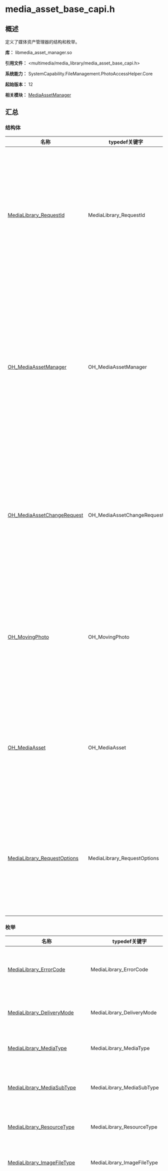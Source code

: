 # media_asset_base_capi.h

## 概述

定义了媒体资产管理器的结构和枚举。

**库：** libmedia_asset_manager.so

**引用文件：** <multimedia/media_library/media_asset_base_capi.h>

**系统能力：** SystemCapability.FileManagement.PhotoAccessHelper.Core

**起始版本：** 12

**相关模块：** [MediaAssetManager](capi-mediaassetmanager.md)

## 汇总

### 结构体

| 名称 | typedef关键字 | 描述 |
| -- | -- | -- |
| [MediaLibrary_RequestId](capi-medialibrary-requestid.md) | MediaLibrary_RequestId | 定义请求Id。<br>当请求媒体库资源时，会返回此类型。<br>请求Id可用于取消请求。 |
| [OH_MediaAssetManager](capi-oh-mediaassetmanager.md) | OH_MediaAssetManager | 定义媒体资产管理器。<br>此结构提供了请求媒体库资源的能力。<br>如果创建失败，则返回空指针。 |
| [OH_MediaAssetChangeRequest](capi-oh-mediaassetchangerequest.md) | OH_MediaAssetChangeRequest | 定义媒体资产更改请求。<br>此结构体提供了处理媒体资产更改请求的能力。 |
| [OH_MovingPhoto](capi-oh-movingphoto.md) | OH_MovingPhoto | 定义动态照片。<br>此结构体提供了获取关于动态照片的信息的能力。 |
| [OH_MediaAsset](capi-oh-mediaasset.md) | OH_MediaAsset | 定义媒体资产。<br>此结构体提供了封装文件资源属性的能力。 |
| [MediaLibrary_RequestOptions](capi-medialibrary-requestoptions.md) | MediaLibrary_RequestOptions | 请求策略模式配置项。<br>此结构体为媒体资源请求策略模式配置项。 |

### 枚举

| 名称 | typedef关键字 | 描述 |
| -- | -- | -- |
| [MediaLibrary_ErrorCode](#medialibrary_errorcode) | MediaLibrary_ErrorCode | 媒体库错误代码的枚举。 |
| [MediaLibrary_DeliveryMode](#medialibrary_deliverymode) | MediaLibrary_DeliveryMode | 请求资源分发模式。 |
| [MediaLibrary_MediaType](#medialibrary_mediatype) | MediaLibrary_MediaType | 媒体类型的枚举。 |
| [MediaLibrary_MediaSubType](#medialibrary_mediasubtype) | MediaLibrary_MediaSubType | 媒体资源子类型的枚举。 |
| [MediaLibrary_ResourceType](#medialibrary_resourcetype) | MediaLibrary_ResourceType | 资源类型的枚举。 |
| [MediaLibrary_ImageFileType](#medialibrary_imagefiletype) | MediaLibrary_ImageFileType | 图像文件类型的枚举。 |
| [MediaLibrary_MediaQuality](#medialibrary_mediaquality) | MediaLibrary_MediaQuality | 媒体资源质量枚举。此枚举与请求媒体资源时定义的分发模式有关。 |
| [MediaLibrary_MediaContentType](#medialibrary_mediacontenttype) | MediaLibrary_MediaContentType | 媒体内容类型的枚举。 |

### 函数

| 名称 | typedef关键字 | 描述 |
| -- | -- | -- |
| [typedef void (\*OH_MediaLibrary_OnDataPrepared)(int32_t result, MediaLibrary_RequestId requestId)](#oh_medialibrary_ondataprepared) | OH_MediaLibrary_OnDataPrepared | 当所请求的媒体资源准备完成时会触发回调。 |
| [typedef void (\*OH_MediaLibrary_OnImageDataPrepared)(MediaLibrary_ErrorCode result,MediaLibrary_RequestId requestId, MediaLibrary_MediaQuality mediaQuality, MediaLibrary_MediaContentType type,OH_ImageSourceNative* imageSourceNative)](#oh_medialibrary_onimagedataprepared) | OH_MediaLibrary_OnImageDataPrepared | 当请求的图像源准备就绪时会触发回调。 |
| [typedef void (\*OH_MediaLibrary_OnMovingPhotoDataPrepared)(MediaLibrary_ErrorCode result,MediaLibrary_RequestId requestId, MediaLibrary_MediaQuality mediaQuality, MediaLibrary_MediaContentType type,OH_MovingPhoto* movingPhoto)](#oh_medialibrary_onmovingphotodataprepared) | OH_MediaLibrary_OnMovingPhotoDataPrepared | 当请求的动态照片准备就绪时会触发回调。 |

### 变量

| 名称 | 描述 |
| -- | -- |
| static const int32_t UUID_STR_MAX_LENGTH = 37 | 定义UUID最大长度。这个常量定义了UUID字符串的最大长度。<br>**起始版本：** 12 |

## 枚举类型说明

### MediaLibrary_ErrorCode

```
enum MediaLibrary_ErrorCode
```

**描述**

媒体库错误代码的枚举。

**起始版本：** 12

| 枚举项 | 描述 |
| -- | -- |
| MEDIA_LIBRARY_OK = 0 | 媒体库结果正常。 |
| MEDIA_LIBRARY_PERMISSION_DENIED = 201 | 权限被拒绝。 |
| MEDIA_LIBRARY_PARAMETER_ERROR = 401 | 强制参数未指定，参数类型不正确或参数验证失败。 |
| MEDIA_LIBRARY_NO_SUCH_FILE = 23800101 | 文件不存在。 |
| MEDIA_LIBRARY_INVALID_DISPLAY_NAME = 23800102 | 显示名称无效。 |
| MEDIA_LIBRARY_INVALID_ASSET_URI = 23800103 | 资产uri无效。 |
| MEDIA_LIBRARY_INVALID_PHOTO_KEY = 23800104 | PhotoKey无效。 |
| MEDIA_LIBRARY_OPERATION_NOT_SUPPORTED = 23800201 | 不支持该操作。 |
| MEDIA_LIBRARY_INTERNAL_SYSTEM_ERROR = 23800301 | 内部系统错误。建议重试并检查日志。可能的原因：<br>1. 数据库已损坏。<br>2. 文件系统异常。<br>3. IPC请求超时。 |

### MediaLibrary_DeliveryMode

```
enum MediaLibrary_DeliveryMode
```

**描述**

请求资源分发模式。

快速分发：不考虑资源质量，直接基于现有资源返回。

高质量分发：返回高质量资源，若没有，则触发生成高质量资源，成功后才返回。

均衡分发：若存在高质量资源，则直接返回高质量资源。否则，先返回低质量资源，并触发生成高质量资源，成功后再返回一次高质量资源。

**起始版本：** 12

| 枚举项 | 描述 |
| -- | -- |
| MEDIA_LIBRARY_FAST_MODE = 0 | 快速分发。 |
| MEDIA_LIBRARY_HIGH_QUALITY_MODE = 1 | 高质量分发。 |
| MEDIA_LIBRARY_BALANCED_MODE = 2 | 均衡分发。 |

### MediaLibrary_MediaType

```
enum MediaLibrary_MediaType
```

**描述**

媒体类型的枚举。

**起始版本：** 12

| 枚举项 | 描述 |
| -- | -- |
| MEDIA_LIBRARY_IMAGE = 1 | 图像资产。 |
| MEDIA_LIBRARY_VIDEO = 2 | 视频资产。 |

### MediaLibrary_MediaSubType

```
enum MediaLibrary_MediaSubType
```

**描述**

媒体资源子类型的枚举。

**起始版本：** 12

| 枚举项 | 描述 |
| -- | -- |
| MEDIA_LIBRARY_DEFAULT = 0 | 默认照片类型。 |
| MEDIA_LIBRARY_MOVING_PHOTO = 3 | 动态照片类型。 |
| MEDIA_LIBRARY_BURST = 4 | 连拍照片类型。 |

### MediaLibrary_ResourceType

```
enum MediaLibrary_ResourceType
```

**描述**

资源类型的枚举。

**起始版本：** 12

| 枚举项 | 描述 |
| -- | -- |
| MEDIA_LIBRARY_IMAGE_RESOURCE = 1 | 图像资源。 |
| MEDIA_LIBRARY_VIDEO_RESOURCE = 2 | 视频资源。 |

### MediaLibrary_ImageFileType

```
enum MediaLibrary_ImageFileType
```

**描述**

图像文件类型的枚举。

**起始版本：** 12

| 枚举项 | 描述 |
| -- | -- |
| MEDIA_LIBRARY_IMAGE_JPEG = 1 | JPEG类型。 |

### MediaLibrary_MediaQuality

```
enum MediaLibrary_MediaQuality
```

**描述**

媒体资源质量枚举。

此枚举与请求媒体资源时定义的分发模式有关。

快速分发：不考虑资源质量，直接基于现有资源返回。

高质量分发：返回高质量资源，若没有，则触发生成高质量资源，成功后才返回。

均衡分发：若存在高质量资源，则直接返回高质量资源。否则，先返回低质量资源，并触发生成高质量资源，成功后再返回一次高质量资源。

**起始版本：** 12

| 枚举项 | 描述 |
| -- | -- |
| MEDIA_LIBRARY_QUALITY_FAST = 1 | 不考虑资源质量，直接返回的现有资源。 |
| MEDIA_LIBRARY_QUALITY_FULL = 2 | 高质量资源。 |

### MediaLibrary_MediaContentType

```
enum MediaLibrary_MediaContentType
```

**描述**

媒体内容类型的枚举。

**起始版本：** 12

| 枚举项 | 描述 |
| -- | -- |
| MEDIA_LIBRARY_COMPRESSED = 1 | 压缩媒体内容类型。 |
| MEDIA_LIBRARY_PICTURE_OBJECT = 2 | 图片对象媒体内容类型。 |


## 函数说明

### OH_MediaLibrary_OnDataPrepared()

```
typedef void (*OH_MediaLibrary_OnDataPrepared)(int32_t result, MediaLibrary_RequestId requestId)
```

**描述**

当所请求的媒体资源准备完成时会触发回调。

**起始版本：** 12


**参数：**

| 参数项 | 描述 |
| -- | -- |
| int32_t result | 请求资源处理的结果。 |
|  MediaLibrary_RequestId requestId | 请求Id。 |

### OH_MediaLibrary_OnImageDataPrepared()

```
typedef void (*OH_MediaLibrary_OnImageDataPrepared)(MediaLibrary_ErrorCode result,MediaLibrary_RequestId requestId, MediaLibrary_MediaQuality mediaQuality, MediaLibrary_MediaContentType type,OH_ImageSourceNative* imageSourceNative)
```

**描述**

当请求的图像源准备就绪时会触发回调。

**起始版本：** 12


**参数：**

| 参数项 | 描述 |
| -- | -- |
| [MediaLibrary_ErrorCode](#medialibrary_errorcode) result | 处理所请求资源的结果[MediaLibrary_ErrorCode](#medialibrary_errorcode)。 |
| [MediaLibrary_RequestId](capi-medialibrary-requestid.md) requestId | 请求的[MediaLibrary_RequestId](capi-medialibrary-requestid.md)。 |
|  [MediaLibrary_MediaQuality](capi-media-asset-base-capi-h.md#medialibrary_mediaquality) mediaQuality | 请求源的[MediaLibrary_MediaQuality](capi-media-asset-base-capi-h.md#medialibrary_mediaquality)。 |
|  [MediaLibrary_MediaContentType](capi-media-asset-base-capi-h.md#medialibrary_mediacontenttype) type | 请求源的[MediaLibrary_MediaContentType](capi-media-asset-base-capi-h.md#medialibrary_mediacontenttype)。 |
| [OH_ImageSourceNative](../apis-image-kit/capi-oh-imagesourcenative.md)* imageSourceNative | 当请求的图像源准备就绪时获取[OH_ImageSourceNative](../apis-image-kit/capi-oh-imagesourcenative.md)。 |

### OH_MediaLibrary_OnMovingPhotoDataPrepared()

```
typedef void (*OH_MediaLibrary_OnMovingPhotoDataPrepared)(MediaLibrary_ErrorCode result,MediaLibrary_RequestId requestId, MediaLibrary_MediaQuality mediaQuality, MediaLibrary_MediaContentType type,OH_MovingPhoto* movingPhoto)
```

**描述**

当请求的动态照片准备就绪时会触发回调。

**起始版本：** 13


**参数：**

| 参数项 | 描述 |
| -- | -- |
| [MediaLibrary_ErrorCode](#medialibrary_errorcode) result | 处理所请求资源的结果[MediaLibrary_ErrorCode](capi-media-asset-base-capi-h.md#medialibrary_errorcode)。 |
| [MediaLibrary_RequestId](capi-medialibrary-requestid.md) requestId | 请求的[MediaLibrary_RequestId](capi-medialibrary-requestid.md)。 |
|  [MediaLibrary_MediaQuality](capi-media-asset-base-capi-h.md#medialibrary_mediaquality) mediaQuality | 请求资源的[MediaLibrary_MediaQuality](capi-media-asset-base-capi-h.md#medialibrary_mediaquality)。 |
|  [MediaLibrary_MediaContentType](capi-media-asset-base-capi-h.md#medialibrary_mediacontenttype) type | 请求资源的[MediaLibrary_MediaContentType](capi-media-asset-base-capi-h.md#medialibrary_mediacontenttype)。 |
| [OH_MovingPhoto](capi-oh-movingphoto.md)* movingPhoto | 当请求的动态图片准备就绪时获取[OH_MovingPhoto](capi-oh-movingphoto.md)。 |


